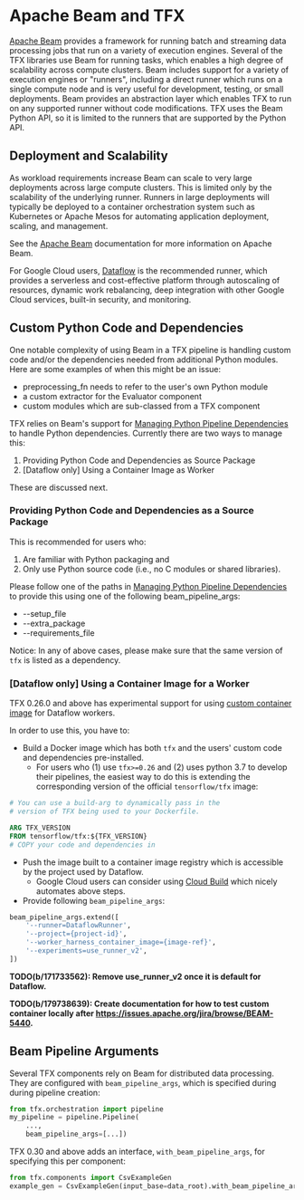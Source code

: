 # Apache Beam and TFX

[Apache Beam](https://beam.apache.org/) provides a framework for running batch
and streaming data processing jobs that run on a variety of execution engines.
Several of the TFX libraries use Beam for running tasks, which enables a high
degree of scalability across compute clusters.  Beam includes support for a
variety of execution engines or "runners", including a direct runner which runs
on a single compute node and is very useful for development, testing, or small
deployments.  Beam provides an abstraction layer which enables TFX to run on any
supported runner without code modifications.  TFX uses the Beam Python API, so
it is limited to the runners that are supported by the Python API.

## Deployment and Scalability

As workload requirements increase Beam can scale to very large deployments
across large compute clusters. This is limited only by the scalability of the
underlying runner.  Runners in large deployments will typically be deployed to a
container orchestration system such as Kubernetes or Apache Mesos for automating
application deployment, scaling, and management.

See the [Apache Beam](https://beam.apache.org/) documentation for more
information on Apache Beam.

For Google Cloud users, [Dataflow](https://cloud.google.com/dataflow) is the
recommended runner, which provides a serverless and cost-effective platform
through autoscaling of resources, dynamic work rebalancing, deep integration
with other Google Cloud services, built-in security, and monitoring.

## Custom Python Code and Dependencies

One notable complexity of using Beam in a TFX pipeline is handling custom code
and/or the dependencies needed from additional Python modules. Here are some
examples of when this might be an issue:

*   preprocessing_fn needs to refer to the user's own Python module
*   a custom extractor for the Evaluator component
*   custom modules which are sub-classed from a TFX component

TFX relies on Beam's support for
[Managing Python Pipeline Dependencies](https://beam.apache.org/documentation/sdks/python-pipeline-dependencies/)
to handle Python dependencies. Currently there are two ways to manage this:

1.  Providing Python Code and Dependencies as Source Package
1.  [Dataflow only] Using a Container Image as Worker

These are discussed next.

### Providing Python Code and Dependencies as a Source Package

This is recommended for users who:

1.  Are familiar with Python packaging and
1.  Only use Python source code (i.e., no C modules or shared libraries).

Please follow one of the paths in
[Managing Python Pipeline Dependencies](https://beam.apache.org/documentation/sdks/python-pipeline-dependencies/)
to provide this using one of the following beam_pipeline_args:

*   --setup_file
*   --extra_package
*   --requirements_file

Notice: In any of above cases, please make sure that the same version of `tfx`
is listed as a dependency.

### [Dataflow only] Using a Container Image for a Worker

TFX 0.26.0 and above has experimental support for using
[custom container image](https://beam.apache.org/documentation/runtime/environments/#customizing-container-images)
for Dataflow workers.

In order to use this, you have to:

*   Build a Docker image which has both `tfx` and the users' custom code and
    dependencies pre-installed.
    *   For users who (1) use `tfx>=0.26` and (2) uses python 3.7 to develop their pipelines,
        the easiest way to do this is extending the corresponding version of the official
        `tensorflow/tfx` image:

```Dockerfile
# You can use a build-arg to dynamically pass in the
# version of TFX being used to your Dockerfile.

ARG TFX_VERSION
FROM tensorflow/tfx:${TFX_VERSION}
# COPY your code and dependencies in
```

*   Push the image built to a container image registry which is accessible by
    the project used by Dataflow.
    *   Google Cloud users can consider using
        [Cloud Build](https://cloud.google.com/cloud-build/docs/quickstart-build)
        which nicely automates above steps.
*   Provide following `beam_pipeline_args`:

```python
beam_pipeline_args.extend([
    '--runner=DataflowRunner',
    '--project={project-id}',
    '--worker_harness_container_image={image-ref}',
    '--experiments=use_runner_v2',
])
```

**TODO(b/171733562): Remove use_runner_v2 once it is default for Dataflow.**

**TODO(b/179738639): Create documentation for how to test custom container
locally after https://issues.apache.org/jira/browse/BEAM-5440.**

## Beam Pipeline Arguments

Several TFX components rely on Beam for distributed data processing. They are
configured with `beam_pipeline_args`, which is specified during during pipeline
creation:

```python
from tfx.orchestration import pipeline
my_pipeline = pipeline.Pipeline(
    ...,
    beam_pipeline_args=[...])
```

TFX 0.30 and above adds an interface, `with_beam_pipeline_args`, for specifying
this per component:

```python
from tfx.components import CsvExampleGen
example_gen = CsvExampleGen(input_base=data_root).with_beam_pipeline_args([...])
```
